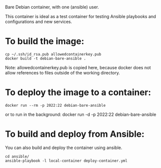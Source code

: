 Bare Debian container, with one (ansible) user.

This container is ideal as a test container for testing Ansible playbooks and
configurations and new services.

To build the image:
===================
    cp ~/.ssh/id_rsa.pub allowedcontainerkey.pub
    docker build -t debian-bare-ansible .

Note: allowedcontainerkey.pub is copied here, because docker does not allow
references to files outside of the working directory.

To deploy the image to a container:
===================================
    docker run --rm -p 2022:22 debian-bare-ansible

or to run in the background:
    docker run -d -p 2022:22 debian-bare-ansible

To build and deploy from Ansible:
=================================
You can also build and deploy the container using ansible.

    cd ansible/
    ansible-playbook -l local-container deploy-container.yml
